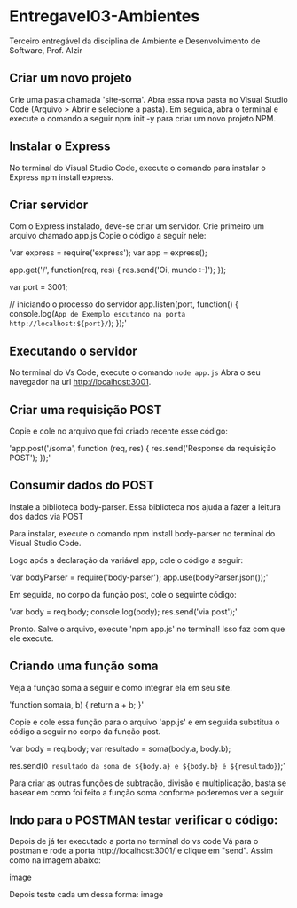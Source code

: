 # Entregavel03-Ambientes
Terceiro entregável da disciplina de Ambiente e Desenvolvimento de Software, Prof. Alzir

## Criar um novo projeto
Crie uma pasta chamada 'site-soma'.
Abra essa nova pasta no Visual Studio Code (Arquivo > Abrir e selecione a pasta).
Em seguida, abra o terminal e execute o comando a seguir npm init -y para criar um novo projeto NPM.

## Instalar o Express
No terminal do Visual Studio Code, execute o comando para instalar o Express npm install express.

## Criar servidor
Com o Express instalado, deve-se criar um servidor.
Crie primeiro um arquivo chamado app.js
Copie o código a seguir nele:

'var express = require('express');
var app = express();

app.get('/', function(req, res) {
  res.send('Oi, mundo :-)');
});

var port = 3001;

// iniciando o processo do servidor
app.listen(port, function() {
  console.log(`App de Exemplo escutando na porta http://localhost:${port}/`);
});' 

## Executando o servidor
No terminal do Vs Code, execute o comando `node app.js` 
Abra o seu navegador na url [http://localhost:3001](http://localhost:3001).

## Criar uma requisição POST
Copie e cole no arquivo que foi criado recente esse código:

'app.post('/soma', function (req, res) {
  res.send('Response da requisição POST');
});'

## Consumir dados do POST
Instale a biblioteca body-parser. Essa biblioteca nos ajuda a fazer a leitura dos dados via POST

Para instalar, execute o comando npm install body-parser no terminal do Visual Studio Code.

Logo após a declaração da variável app, cole o código a seguir:

'var bodyParser = require('body-parser');
app.use(bodyParser.json());'

Em seguida, no corpo da função post, cole o seguinte código:

'var body = req.body;
console.log(body);
res.send('via post');'

Pronto. Salve o arquivo, execute 'npm app.js' no terminal! Isso faz com que ele execute.

## Criando uma função soma
Veja a função soma a seguir e como integrar ela em seu site.

'function soma(a, b) {
  return a + b;
}'

Copie e cole essa função para o arquivo 'app.js' e em seguida substitua o código a seguir no corpo da função post.

'var body = req.body;
var resultado = soma(body.a, body.b);

res.send(`O resultado da soma de ${body.a} e ${body.b} é ${resultado}`);'

Para criar as outras funções de subtração, divisão e multiplicação, basta se basear em como foi feito a função soma conforme poderemos ver a seguir

## Indo para o POSTMAN testar verificar o código:
Depois de já ter executado a porta no terminal do vs code
Vá para o postman e rode a porta http://localhost:3001/ e clique em "send". Assim como na imagem abaixo: 

image

Depois teste cada um dessa forma: image
